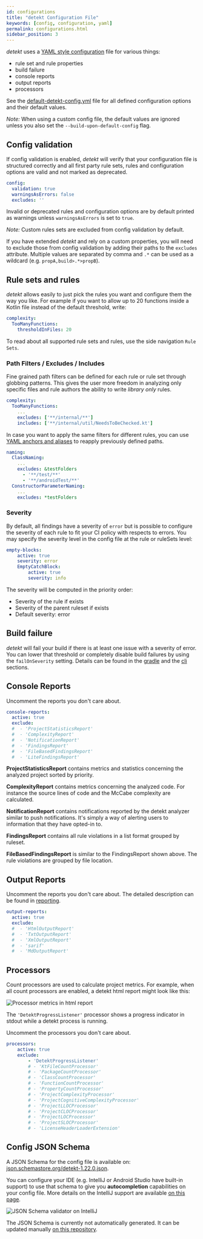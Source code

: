 ```yaml
---
id: configurations
title: "detekt Configuration File"
keywords: [config, configuration, yaml]
permalink: configurations.html
sidebar_position: 3
---
```


_detekt_ uses a [YAML style configuration](https://yaml.org/spec/1.2/spec.html) file for various things:

- rule set and rule properties
- build failure
- console reports
- output reports
- processors

See the [default-detekt-config.yml](https://github.com/detekt/detekt/blob/main/detekt-core/src/main/resources/default-detekt-config.yml)
file for all defined configuration options and their default values. 

_Note:_ When using a custom config file, the default values are ignored unless you also set the `--build-upon-default-config` flag.

## Config validation

If config validation is enabled, _detekt_ will verify that your configuration file is structured correctly and all first party rule sets, rules and configuration options are valid and not marked as deprecated.

```yaml
config:
  validation: true
  warningsAsErrors: false
  excludes: ''
```

Invalid or deprecated rules and configuration options are by default printed as warnings unless `warningsAsErrors` is set to `true`.

_Note:_ Custom rules sets are excluded from config validation by default.

If you have extended _detekt_ and rely on a custom properties, you will need to exclude those from config validation by adding their paths to the `excludes` attribute. Multiple values are separated by comma and `.*` can be used as a wildcard (e.g. `propA,build>.*>propB`).

## Rule sets and rules

_detekt_ allows easily to just pick the rules you want and configure them the way you like.
For example if you want to allow up to 20 functions inside a Kotlin file instead of the default threshold, write:

```yaml
complexity:
  TooManyFunctions:
    thresholdInFiles: 20
```

To read about all supported rule sets and rules, use the side navigation `Rule Sets`.

### Path Filters / Excludes / Includes

Fine grained path filters can be defined for each rule or rule set through globbing patterns.
This gives the user more freedom in analyzing only specific files
and rule authors the ability to write *library only* rules.

```yaml
complexity:
  TooManyFunctions:
    ...
    excludes: ['**/internal/**']
    includes: ['**/internal/util/NeedsToBeChecked.kt']
```

In case you want to apply the same filters for different rules, you can use
[YAML anchors and aliases](https://yaml.org/spec/1.2/spec.html#id2785586) to reapply previously defined paths.

```yaml
naming:
  ClassNaming:
    ...
    excludes: &testFolders
      - '**/test/**'
      - '**/androidTest/**'
  ConstructorParameterNaming:
    ...
    excludes: *testFolders
```

### Severity

By default, all findings have a severity of `error` but is possible to configure the severity of each rule to fit
your CI policy with respects to errors. You may specify the severity level in the config file at the rule or ruleSets
level:

```yaml
empty-blocks:
    active: true
    severity: error
    EmptyCatchBlock:
        active: true
        severity: info
```

The severity will be computed in the priority order:

- Severity of the rule if exists
- Severity of the parent ruleset if exists
- Default severity: error

## Build failure

_detekt_ will fail your build if there is at least one issue with a severity of error. You can lower that threshold
or completely disable build failures by using the `failOnSeverity` setting. Details can be found in the
[gradle](/docs/gettingstarted/gradle) and the [cli](/docs/gettingstarted/cli) sections.

## Console Reports

Uncomment the reports you don't care about.

```yaml
console-reports:
  active: true
  exclude:
  #  - 'ProjectStatisticsReport'
  #  - 'ComplexityReport'
  #  - 'NotificationReport'
  #  - 'FindingsReport'
  #  - 'FileBasedFindingsReport'
  #  - 'LiteFindingsReport'
```

**ProjectStatisticsReport** contains metrics and statistics concerning the analyzed project sorted by priority.

**ComplexityReport** contains metrics concerning the analyzed code. 
For instance the source lines of code and the McCabe complexity are calculated.

**NotificationReport** contains notifications reported by the detekt analyzer similar to push notifications. 
It's simply a way of alerting users to information that they have opted-in to.

**FindingsReport** contains all rule violations in a list format grouped by ruleset.

**FileBasedFindingsReport** is similar to the FindingsReport shown above. 
The rule violations are grouped by file location.

## Output Reports

Uncomment the reports you don't care about. The detailed description can be found in [reporting](reporting.md).

```yaml
output-reports:
  active: true
  exclude:
  #  - 'HtmlOutputReport'
  #  - 'TxtOutputReport'
  #  - 'XmlOutputReport'
  #  - 'sarif'
  #  - 'MdOutputReport'
```


## Processors

Count processors are used to calculate project metrics.
For example, when all count processors are enabled, a detekt html report might look like this:

![Processor metrics in html report](/img/tutorial/processor_metrics_in_html_report.png)

The `'DetektProgressListener'` processor shows a progress indicator in stdout while a detekt process is running.

Uncomment the processors you don't care about.

```yaml
processors:
    active: true
    exclude:
        - 'DetektProgressListener'
        # - 'KtFileCountProcessor'
        # - 'PackageCountProcessor'
        # - 'ClassCountProcessor'
        # - 'FunctionCountProcessor'
        # - 'PropertyCountProcessor'
        # - 'ProjectComplexityProcessor'
        # - 'ProjectCognitiveComplexityProcessor'
        # - 'ProjectLLOCProcessor'
        # - 'ProjectCLOCProcessor'
        # - 'ProjectLOCProcessor'
        # - 'ProjectSLOCProcessor'
        # - 'LicenseHeaderLoaderExtension'
```

## Config JSON Schema

A JSON Schema for the config file is available on: [json.schemastore.org/detekt-1.22.0.json](https://json.schemastore.org/detekt-1.22.0.json).

You can configure your IDE (e.g. IntelliJ or Android Studio have built-in support)
to use that schema to give you **autocompletion** capabilities on your config file.
More details on the IntelliJ support are available
[on this page](https://www.jetbrains.com/help/ruby/yaml.html#remote_json).

![JSON Schema validator on IntelliJ](/img/tutorial/json_schema_validator_intellij.png)

The JSON Schema is currently not automatically generated. It can be updated manually [on this repository](https://github.com/SchemaStore/schemastore).
